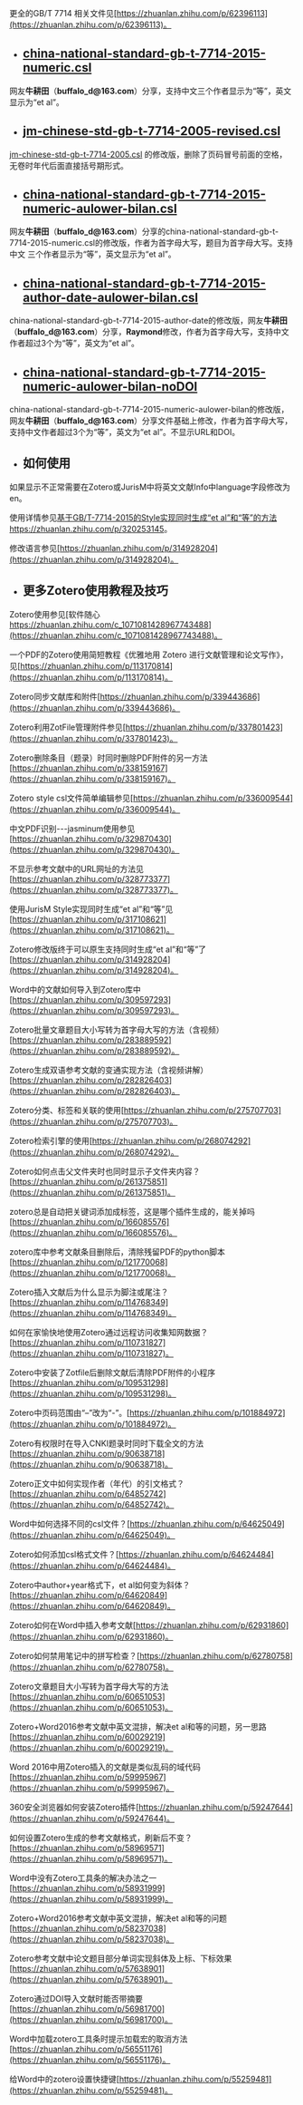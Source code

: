 更全的GB/T 7714 相关文件见[https://zhuanlan.zhihu.com/p/62396113](https://zhuanlan.zhihu.com/p/62396113)。

* ## [china-national-standard-gb-t-7714-2015-numeric.csl](https://github.com/redleafnew/Chinese-std-GB-T-7714-related-csl/blob/main/china-national-standard-gb-t-7714-2015-numeric.csl) 

网友**牛耕田**（__buffalo_d@163.com__）分享，支持中文三个作者显示为“等”，英文显示为“et al”。


* ## [jm-chinese-std-gb-t-7714-2005-revised.csl](https://github.com/redleafnew/Chinese-std-GB-T-7714-related-csl/blob/main/jm-chinese-std-gb-t-7714-2005-revised.csl)

 [jm-chinese-std-gb-t-7714-2005.csl](https://github.com/Juris-M/jm-styles/blob/master/jm-chinese-gb7714-2005-numeric.csl) 的修改版，删除了页码冒号前面的空格，无卷时年代后面直接括号期形式。

* ## [china-national-standard-gb-t-7714-2015-numeric-aulower-bilan.csl](https://github.com/redleafnew/Chinese-std-GB-T-7714-related-csl/blob/main/china-national-standard-gb-t-7714-2015-numeric-aulower-bilan.csl)

网友**牛耕田**（__buffalo_d@163.com__）分享的china-national-standard-gb-t-7714-2015-numeric.csl的修改版，作者为首字母大写，题目为首字母大写。支持中文
三个作者显示为“等”，英文显示为“et al”。

* ## [china-national-standard-gb-t-7714-2015-author-date-aulower-bilan.csl](https://github.com/redleafnew/Chinese-std-GB-T-7714-related-csl/blob/main/china-national-standard-gb-t-7714-2015-author-date-aulower-bilan.csl)

china-national-standard-gb-t-7714-2015-author-date的修改版，网友**牛耕田**（__buffalo_d@163.com__）分享，**Raymond**修改，作者为首字母大写，支持中文作者超过3个为“等”，英文为“et al”。

* ## [china-national-standard-gb-t-7714-2015-numeric-aulower-bilan-noDOI](https://github.com/redleafnew/Chinese-std-GB-T-7714-related-csl/blob/main/china-national-standard-gb-t-7714-2015-numeric-aulower-bilan-noDOI.csl)

china-national-standard-gb-t-7714-2015-numeric-aulower-bilan的修改版，网友**牛耕田**（__buffalo_d@163.com__）分享文件基础上修改，作者为首字母大写，支持中文作者超过3个为“等”，英文为“et al”。不显示URL和DOI。

* ## 如何使用
如果显示不正常需要在Zotero或JurisM中将英文文献Info中language字段修改为en。

使用详情参见[基于GB/T-7714-2015的Style实现同时生成“et al”和“等”的方法https://zhuanlan.zhihu.com/p/320253145](https://zhuanlan.zhihu.com/p/320253145)。

修改语言参见[https://zhuanlan.zhihu.com/p/314928204](https://zhuanlan.zhihu.com/p/314928204)。

* ## 更多Zotero使用教程及技巧
Zotero使用参见[软件随心 https://zhuanlan.zhihu.com/c_1071081428967743488](https://zhuanlan.zhihu.com/c_1071081428967743488)。

一个PDF的Zotero使用简短教程《优雅地用 Zotero 进行文献管理和论文写作》，见[https://zhuanlan.zhihu.com/p/113170814](https://zhuanlan.zhihu.com/p/113170814)。

Zotero同步文献库和附件[https://zhuanlan.zhihu.com/p/339443686](https://zhuanlan.zhihu.com/p/339443686)。

Zotero利用ZotFile管理附件参见[https://zhuanlan.zhihu.com/p/337801423](https://zhuanlan.zhihu.com/p/337801423)。

Zotero删除条目（题录）时同时删除PDF附件的另一方法[https://zhuanlan.zhihu.com/p/338159167](https://zhuanlan.zhihu.com/p/338159167)。

Zotero style csl文件简单编辑参见[https://zhuanlan.zhihu.com/p/336009544](https://zhuanlan.zhihu.com/p/336009544)。

中文PDF识别---jasminum使用参见[https://zhuanlan.zhihu.com/p/329870430](https://zhuanlan.zhihu.com/p/329870430)。

不显示参考文献中的URL网址的方法见[https://zhuanlan.zhihu.com/p/328773377](https://zhuanlan.zhihu.com/p/328773377)。

使用JurisM Style实现同时生成“et al”和“等”见[https://zhuanlan.zhihu.com/p/317108621](https://zhuanlan.zhihu.com/p/317108621)。

Zotero修改版终于可以原生支持同时生成“et al”和“等”了[https://zhuanlan.zhihu.com/p/314928204](https://zhuanlan.zhihu.com/p/314928204)。

Word中的文献如何导入到Zotero库中[https://zhuanlan.zhihu.com/p/309597293](https://zhuanlan.zhihu.com/p/309597293)。

Zotero批量文章题目大小写转为首字母大写的方法（含视频）[https://zhuanlan.zhihu.com/p/283889592](https://zhuanlan.zhihu.com/p/283889592)。

Zotero生成双语参考文献的变通实现方法（含视频讲解）[https://zhuanlan.zhihu.com/p/282826403](https://zhuanlan.zhihu.com/p/282826403)。

Zotero分类、标签和关联的使用[https://zhuanlan.zhihu.com/p/275707703](https://zhuanlan.zhihu.com/p/275707703)。

Zotero检索引擎的使用[https://zhuanlan.zhihu.com/p/268074292](https://zhuanlan.zhihu.com/p/268074292)。

Zotero如何点击父文件夹时也同时显示子文件夹内容？[https://zhuanlan.zhihu.com/p/261375851](https://zhuanlan.zhihu.com/p/261375851)。

zotero总是自动把关键词添加成标签，这是哪个插件生成的，能关掉吗[https://zhuanlan.zhihu.com/p/166085576](https://zhuanlan.zhihu.com/p/166085576)。

zotero库中参考文献条目删除后，清除残留PDF的python脚本[https://zhuanlan.zhihu.com/p/121770068](https://zhuanlan.zhihu.com/p/121770068)。

Zotero插入文献后为什么显示为脚注或尾注？[https://zhuanlan.zhihu.com/p/114768349](https://zhuanlan.zhihu.com/p/114768349)。

如何在家愉快地使用Zotero通过远程访问收集知网数据？[https://zhuanlan.zhihu.com/p/110731827](https://zhuanlan.zhihu.com/p/110731827)。

Zotero中安装了Zotfile后删除文献后清除PDF附件的小程序[https://zhuanlan.zhihu.com/p/109531298](https://zhuanlan.zhihu.com/p/109531298)。

Zotero中页码范围由“–”改为“-”。[https://zhuanlan.zhihu.com/p/101884972](https://zhuanlan.zhihu.com/p/101884972)。

Zotero有权限时在导入CNKI题录时同时下载全文的方法[https://zhuanlan.zhihu.com/p/90638718](https://zhuanlan.zhihu.com/p/90638718)。

Zotero正文中如何实现作者（年代）的引文格式？[https://zhuanlan.zhihu.com/p/64852742](https://zhuanlan.zhihu.com/p/64852742)。

Word中如何选择不同的csl文件？[https://zhuanlan.zhihu.com/p/64625049](https://zhuanlan.zhihu.com/p/64625049)。

Zotero如何添加csl格式文件？[https://zhuanlan.zhihu.com/p/64624484](https://zhuanlan.zhihu.com/p/64624484)。

Zotero中author+year格式下，et al如何变为斜体？[https://zhuanlan.zhihu.com/p/64620849](https://zhuanlan.zhihu.com/p/64620849)。


Zotero如何在Word中插入参考文献[https://zhuanlan.zhihu.com/p/62931860](https://zhuanlan.zhihu.com/p/62931860)。

Zotero如何禁用笔记中的拼写检查？[https://zhuanlan.zhihu.com/p/62780758](https://zhuanlan.zhihu.com/p/62780758)。

Zotero文章题目大小写转为首字母大写的方法[https://zhuanlan.zhihu.com/p/60651053](https://zhuanlan.zhihu.com/p/60651053)。

Zotero+Word2016参考文献中英文混排，解决et al和等的问题，另一思路[https://zhuanlan.zhihu.com/p/60029219](https://zhuanlan.zhihu.com/p/60029219)。

Word 2016中用Zotero插入的文献是类似乱码的域代码[https://zhuanlan.zhihu.com/p/59995967](https://zhuanlan.zhihu.com/p/59995967)。

360安全浏览器如何安装Zotero插件[https://zhuanlan.zhihu.com/p/59247644](https://zhuanlan.zhihu.com/p/59247644)。

如何设置Zotero生成的参考文献格式，刷新后不变？[https://zhuanlan.zhihu.com/p/58969571](https://zhuanlan.zhihu.com/p/58969571)。

Word中没有Zotero工具条的解决办法之一[https://zhuanlan.zhihu.com/p/58931999](https://zhuanlan.zhihu.com/p/58931999)。

Zotero+Word2016参考文献中英文混排，解决et al和等的问题[https://zhuanlan.zhihu.com/p/58237038](https://zhuanlan.zhihu.com/p/58237038)。

Zotero参考文献中论文题目部分单词实现斜体及上标、下标效果[https://zhuanlan.zhihu.com/p/57638901](https://zhuanlan.zhihu.com/p/57638901)。

Zotero通过DOI导入文献时能否带摘要[https://zhuanlan.zhihu.com/p/56981700](https://zhuanlan.zhihu.com/p/56981700)。

Word中加载zotero工具条时提示加载宏的取消方法[https://zhuanlan.zhihu.com/p/56551176](https://zhuanlan.zhihu.com/p/56551176)。

给Word中的zotero设置快捷键[https://zhuanlan.zhihu.com/p/55259481](https://zhuanlan.zhihu.com/p/55259481)。
